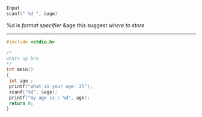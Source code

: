 ```c
Input 
scanf(" %d ", &age)
```

%d is *format specifier*
 &age this suggest *where to store*

---


```c
#include <stdio.h>

/*
whats up bro
*/
int main()
{
 int age ;
 printf("what is your age: 25");
 scanf("%d", &age);
 printf("my age is : %d", age);
 return 0;
}
```


